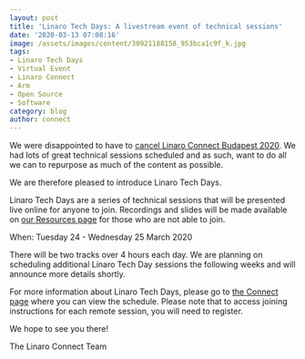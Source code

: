 ```yaml
---
layout: post
title: 'Linaro Tech Days: A livestream event of technical sessions'
date: '2020-03-13 07:08:16'
image: /assets/images/content/30921188158_953bca1c9f_k.jpg
tags:
- Linaro Tech Days
- Virtual Event
- Linaro Connect
- Arm
- Open Source
- Software
category: blog
author: connect
---
```


We were disappointed to have to [cancel Linaro Connect Budapest 2020](/blog/linaro-connect-budapest-2020-cancelled/). We had lots of great technical sessions scheduled and as such, want to do all we can to repurpose as much of the content as possible.

We are therefore pleased to introduce Linaro Tech Days.

Linaro Tech Days are a series of technical sessions that will be presented live online for anyone to join. Recordings and slides will be made available on [our Resources page](https://resources.linaro.org/) for those who are not able to join.

When: Tuesday 24 - Wednesday 25 March 2020

There will be two tracks over 4 hours each day. We are planning on scheduling additional Linaro Tech Day sessions the following weeks and will announce more details shortly.

For more information about Linaro Tech Days, please go to [the Connect page](/connect/) where you can view the schedule. Please note that to access joining instructions for each remote session, you will need to register.

We hope to see you there!

The Linaro Connect Team